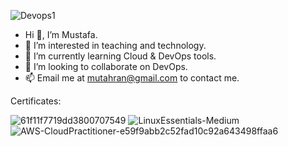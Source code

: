 ![Devops1](https://github.com/mtahran/mtahran/assets/126840633/4c51a9f6-404f-4b36-a07e-8f06bcbb477a)



- Hi 👋, I’m Mustafa.
- 👀 I’m interested in teaching and technology.
- 🌱 I’m currently learning Cloud & DevOps tools.
- 💞️ I’m looking to collaborate on DevOps.
- 📫 Email me at mutahran@gmail.com to contact me.

Certificates:

![61f11f7719dd3800707549](https://github.com/mtahran/mtahran/assets/126840633/44d5192e-fff7-48fe-8340-58b99fc8a1cf)
![LinuxEssentials-Medium](https://github.com/mtahran/mtahran/assets/126840633/1a7bab56-158d-4e03-8204-57b11e6d507a)
![AWS-CloudPractitioner-e59f9abb2c52fad10c92a643498ffaa6](https://github.com/mtahran/mtahran/assets/126840633/96c9d62a-4c09-4c92-92c7-7ad960e0f391)


<!---
mtahran/mtahran is a ✨ special ✨ repository because its `README.md` (this file) appears on your GitHub profile.
You can click the Preview link to take a look at your changes.
--->
